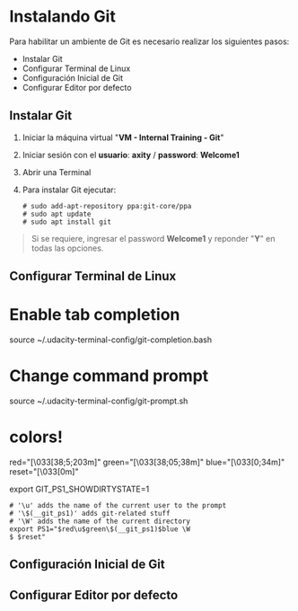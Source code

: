# Instalando Git
Para habilitar un ambiente de Git es necesario realizar los siguientes pasos:

 - Instalar Git
 - Configurar Terminal de Linux
 - Configuración Inicial de Git
 - Configurar Editor por defecto

## Instalar Git
 1. Iniciar la máquina virtual "**VM - Internal Training - Git**"
 2. Iniciar sesión con el **usuario**: **axity** / **password**: **Welcome1**
 3. Abrir una Terminal
 4. Para instalar Git ejecutar:

        # sudo add-apt-repository ppa:git-core/ppa
        # sudo apt update
        # sudo apt install git
    

> Si se requiere, ingresar el password **Welcome1** y reponder "**Y**" en todas las opciones.

## Configurar Terminal de Linux


# Enable tab completion
source ~/.udacity-terminal-config/git-completion.bash

# Change command prompt
source ~/.udacity-terminal-config/git-prompt.sh

# colors!
red="\[\033[38;5;203m\]"
green="\[\033[38;05;38m\]"
blue="\[\033[0;34m\]"
reset="\[\033[0m\]"

export GIT_PS1_SHOWDIRTYSTATE=1

    # '\u' adds the name of the current user to the prompt
    # '\$(__git_ps1)' adds git-related stuff
    # '\W' adds the name of the current directory
    export PS1="$red\u$green\$(__git_ps1)$blue \W
    $ $reset"


## Configuración Inicial de Git

## Configurar Editor por defecto

<!--stackedit_data:
eyJoaXN0b3J5IjpbLTg5MjA5NDUxNywtMzgzOTMwNDUsLTIxMD
ExMjYzMDcsNzczOTQxMzA1LDgwNDA2Mzg1NywxODM2MjM3MDIs
OTAzMzAyOTk4LC03MTcyMzY3MTMsLTMwNDEyNjMxOCwxOTY4MD
cxODM0LC0xOTM4NzI1NjcxLDM1OTY3MzQ2LDczMDk5ODExNl19

-->